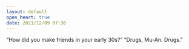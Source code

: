 ```yaml
---
layout: default
open_heart: true
date: 2021/12/09 07:36
---
```


“How did you make friends in your early 30s?” “Drugs, Mu-An. Drugs.”
